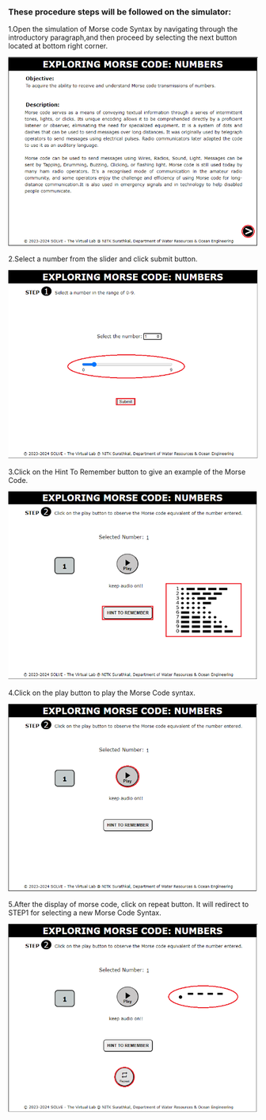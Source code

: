 <!-- Step by step procedure to carry out the experiment goes here.
Steps explained with screenshot of simulator page can be inlcuded. -->
### These procedure steps will be followed on the simulator:
1.Open the simulation of Morse code Syntax by navigating through the introductory paragraph,and then proceed by selecting the next button located at bottom right corner.

![image1](images/image1.png)  

2.Select a number from the slider and click submit button.

![image2](/experiment/images/image2.png)

3.Click on the Hint To Remember button to give an example of the Morse Code.

![image3](/experiment/images/image3.png)



4.Click on the play button to play the Morse Code syntax.

 ![image4](/experiment/images/image4.png)


5.After the display of morse code, click on repeat button. It will redirect to STEP1 for selecting a new Morse Code Syntax.

 ![image4](/experiment/images/image5.png)
